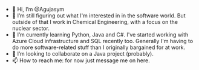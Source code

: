 - 👋  Hi, I’m @Agujasym
- 👀  I’m still figuring out what I'm interested in in the software world.
       But outside of that I work in Chemical Engineering, with a focus on the nuclear sector.
- 🌱  I’m currently learning Python, Java and C#. I've started working with Azure Cloud infrastructure and SQL recently too. 
      Generally I'm having to do more software-related stuff than I originally bargained for at work.
- 💞️ I’m looking to collaborate on a Java project (probably).
- 📫 How to reach me: for now just message me on here.

<!---
Agujasym/Agujasym is a ✨ special ✨ repository because its `README.md` (this file) appears on your GitHub profile.
You can click the Preview link to take a look at your changes.
--->
